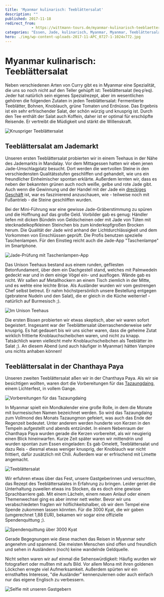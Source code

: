 ```yaml
---
title: 'Myanmar kulinarisch: Teeblättersalat'
description: ""
published: 2017-11-18
redirect_from: 
            - https://wittmann-tours.de/myanmar-kulinarisch-teeblaettersalat/
categories: "Essen, Jade, kulinarisch, Myanmar, Myanmar, Teeblättersalat"
hero: ./img/wp-content-uploads-2017-11-APC_0727-1-1024x772.jpg
---
```

# Myanmar kulinarisch: Teeblättersalat

Neben verschiedenen Arten von Curry gibt es in Myanmar eine Spezialität, die uns so noch nicht auf den Teller gehüpft ist: Teeblättersalat (leq·p’eq). Jeder hat natürlich sein eigenes Spezialrezept, aber im wesentlichen gehören die folgenden Zutaten in jeden Teeblättersalat: Fermentierte Teeblätter, Bohnen, Knoblauch, grüne Tomaten und Erdnüsse. Das Ergebnis ist ein sehr erfrischender Salat, der schön würzig und knusprig ist. Durch den Tee enthält der Salat auch Koffein, daher ist er optimal für erschöpfte Reisende. Er vertreibt die Müdigkeit und stärkt die Willenskraft.

![Knuspriger Teeblättersalat](./img/wp-content-uploads-2017-11-APC_0727-1-1024x772.jpg)

<!--more-->

## Teeblättersalat am Jademarkt

Unseren ersten Teeblättersalat probierten wir in einem Teehaus in der Nähe des Jademarkts in Mandalay. Vor dem Mittagessen hatten wir eben jenen Jade-Umschlagplatz besucht. Dort werden die wertvollen Steine in den verschiedensten Qualitätsstufen geschliffen und gehandelt, wie uns ein freundlicher Einheimischer spontan erklärte. Außerdem lernten wir, dass es neben der bekannten grünen auch noch weiße, gelbe und rote Jade gibt. Auch wenn die Gewinnung und der Handel mit der Jade ein [dreckiges Geschäft](http://www.daserste.de/information/politik-weltgeschehen/weltspiegel/sendung/myanmar-minen-jade100.html) ist, war es faszinierend anzuschauen, wie - teilweise noch mit Fußantrieb - die Steine geschliffen wurden.

Bei der Mini-Führung war eine gewisse Jade-Gräberstimmung zu spüren und die Hoffnung auf das große Geld. Vorbilder gab es genug: Händler liefen mit dicken Bündeln von Geldscheinen oder mit Jade von Tüten mit stecknadelkopfkleinen Steinchen bis zum kinderkopfgroßen Brocken herum. Die Qualität der Jade wird anhand der Lichtdurchlässigkeit und dem Vorkommen von Einschlüssen geprüft. Die Profis benutzen spezielle Taschenlampen. Für den Einstieg reicht auch die Jade-App "Taschenlampe" im Smartphone.

![Jade-Prüfung mit Taschenlampen-App](./img/wp-content-uploads-2017-11-CW-20171101-160459-0854-2-1024x683.jpg)

Das Unison Teehaus bestand aus einem runden, gefliesten Betonfundament, über dem ein Dachgestell stand, welches mit Palmwedeln gedeckt war und in dem einige Vögel ein- und ausflogen. Wände gab es nicht. Wir saßen auf Metallhockern an einem Tisch ziemlich in der Mitte, und es wehte eine leichte Brise. Als Ausländer wurden wir vom gestrengen Chef selbst betreut. Er nahm höchstpersönlich unsere Bestellung entgegen (gebratene Nudeln und den Salat), die er gleich in die Küche weiterrief - natürlich auf Burmesisch ;).

![Im Unison Teehaus](./img/wp-content-uploads-2017-11-CW-20171101-154947-0838-2-1024x683.jpg)

Die ersten Bissen probierten wir etwas skeptisch, aber wir waren sofort begeistert. Insgesamt war der Teeblättersalat überraschenderweise sehr knusprig. Es hat gedauert bis wir uns sicher waren, dass die geheime Zutat wirklich frittierte Knoblauchscheibchen waren, und nicht zu knapp. Tatsächlich waren vielleicht mehr Knoblauchscheibchen als Teeblätter im Salat ;). An diesem Abend (und auch häufiger in Myanmar) hätten Vampire uns nichts anhaben können!

## Teeblättersalat in der Chanthaya Paya

Unseren zweiten Teeblättersalat aßen wir in der Chanthaya Paya. Als wir sie besichtigen wollten, waren dort die Vorbereitungen für das [Tazaungdaing](https://en.wikipedia.org/wiki/Tazaungdaing_festival), einem Lichterfest, in vollem Gange.

![Vorbereitungen für das Tazaungdaing](./img/wp-content-uploads-2017-11-CW-20171103-122149-1124-1-1024x683.jpg)

In Myanmar spielt ein Mondkalender eine große Rolle, in dem die Monate mit burmesischen Namen bezeichnet werden. So wird das Tazaungdaing zum Vollmond des Monats Tazaungmon gefeiert, was auch das Ende der Regenzeit bedeutet. Unter anderem werden hunderte von Kerzen in den Tempeln aufgestellt und abends entzündet. In einem Nebenraum der Chanthaya Paya wurden gerade die Kerzen vorbereitet, als wir neugierig einen Blick hineinwarfen. Kurze Zeit später waren wir mittendrin und wurden spontan zum Essen eingeladen: Es gab Omelett, Teeblättersalat und dazu Reis - diesmal etwas weniger knusprig, der Knoblauch war nicht frittiert, dafür zusätzlich mit Chili. Außerdem war er erfrischend mit Limette angemacht.

![Teeblättersalat](./img/wp-content-uploads-2017-11-CW-20171103-122529-1125-1-1024x683.jpg)

Wir erfuhren etwas über das Fest, unsere Gastgeberinnen und versuchten, das Rezept des Teeblättersalates in Erfahrung zu bringen. Leider geriet die Unterhaltung zuweilen etwas ins Stocken, da es doch eine gewisse Sprachbarriere gab. Mit einem Lächeln, einem neuen Anlauf oder einem Themenwechsel ging es aber immer nett weiter. Bevor wir uns verabschiedeten fragten wir höflichkeitshalber, ob wir dem Tempel eine Spende zukommen lassen könnten. Für die 3000 Kyat, die wir gaben (umgerechnet 1,88 EUR), bekamen wir sogar eine offizielle Spendenquittung ;).

![Spendenquittung über 3000 Kyat](./img/wp-content-uploads-2017-11-IMG_1054-1-1024x608.jpg)

Gerade Begegnungen wie diese machen das Reisen in Myanmar sehr angenehm und spannend. Die meisten Menschen sind offen und freundlich und sehen in Ausländern (noch) keine wandelnde Geldquelle.

Nicht selten waren wir auf einmal die Sehenswürdigkeit: Häufig wurden wir fotografiert oder mußten mit aufs Bild. Vor allem Mona mit ihren goldenen Löckchen erregte viel Aufmerksamkeit. Außerdem spürten wir ein ernsthaftes Interesse, "die Ausländer" kennenzulernen oder auch einfach nur das eigene Englisch zu verbessern.

![Selfie mit unseren Gastgebern](http://wittmann-tours.de/wp-content/uploads/2017/11/CW-20171103-122038-1121-1-1024x683.jpg)
